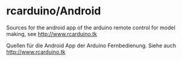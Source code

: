 rcarduino/Android
=========

Sources for the android app of the arduino remote control for model making, see http://www.rcarduino.tk

Quellen für die Android App der Arduino Fernbedienung. Siehe auch http://www.rcarduino.tk